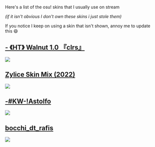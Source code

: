 Here's a list of the osu! skins that I usually use on stream

*(if it isn't obvious I don't own these skins i just stole them)*

If you notice I keep on using a skin that isn't shown, annoy me to update this :smile:

## [ -         《HT》 Walnut 1.0 『clrs』](https://drive.google.com/drive/folders/1GVQDUuUvWIG-CAh0HVr43m5WqHjmX7ZK?usp=sharing)
![](https://i.imgur.com/eQV6WyF.jpg)

## [Zylice Skin Mix (2022)](https://drive.google.com/drive/folders/1ViDkIE-9XE5jrjEeCVuCPhAY0hQj7Azn?usp=sharing)
![](https://i.imgur.com/wJy1rNh.jpg)

## [-#KW-!Astolfo](https://drive.google.com/drive/folders/1uXcI68t1HhMOPQqg09i-w7hfUwOv2Vst?usp=sharing)
![](https://i.imgur.com/OHl9RTH.jpg)

## [bocchi_dt_rafis](https://drive.google.com/drive/folders/1QrQqZ6c7Mzl2EYd4RKd0zHUGEYLZHhfM?usp=sharing)
![](https://i.imgur.com/AzuFuIC.jpg)

